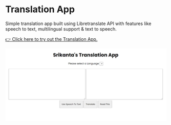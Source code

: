# Translation App

Simple translation app built using Libretranslate API with features like speech to text, multilingual support & text to speech.

[👉 Click here to try out the Translation App.](https://srikantastranslation.netlify.app/ "Translation App")



![Translation App](https://github.com/srikanta30/Translation-App/blob/main/Translation-App.png "Translation App")

